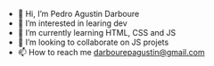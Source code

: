 - 👋 Hi, I’m Pedro Agustin Darboure
- 👀 I’m interested in learing dev
- 🌱 I’m currently learning HTML, CSS and JS
- 💞️ I’m looking to collaborate on JS projets
- 📫 How to reach me darbourepagustin@gmail.com


